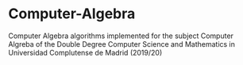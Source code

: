 # Computer-Algebra
Computer Algebra algorithms implemented for the subject Computer Algreba of the Double Degree Computer Science and Mathematics in Universidad Complutense de Madrid (2019/20)
